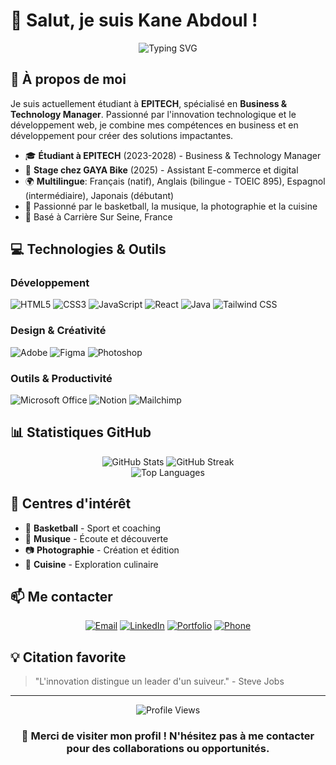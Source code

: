 # 👋 Salut, je suis Kane Abdoul !

<div align="center">
  <img src="https://readme-typing-svg.herokuapp.com?font=Fira+Code&size=32&duration=2800&pause=2000&color=6366F1&center=true&vCenter=true&width=940&lines=Business+%26+Technology+Manager;D%C3%A9veloppeur+Full-Stack;Community+Manager;Passionn%C3%A9+d'Innovation" alt="Typing SVG" />
</div>

## 🚀 À propos de moi

Je suis actuellement étudiant à **EPITECH**, spécialisé en **Business & Technology Manager**. Passionné par l'innovation technologique et le développement web, je combine mes compétences en business et en développement pour créer des solutions impactantes.

- 🎓 **Étudiant à EPITECH** (2023-2028) - Business & Technology Manager
- 💼 **Stage chez GAYA Bike** (2025) - Assistant E-commerce et digital
- 🌍 **Multilingue**: Français (natif), Anglais (bilingue - TOEIC 895), Espagnol (intermédiaire), Japonais (débutant)
- 🏀 Passionné par le basketball, la musique, la photographie et la cuisine
- 📍 Basé à Carrière Sur Seine, France

## 💻 Technologies & Outils

### Développement
![HTML5](https://img.shields.io/badge/HTML5-E34F26?style=for-the-badge&logo=html5&logoColor=white)
![CSS3](https://img.shields.io/badge/CSS3-1572B6?style=for-the-badge&logo=css3&logoColor=white)
![JavaScript](https://img.shields.io/badge/JavaScript-F7DF1E?style=for-the-badge&logo=javascript&logoColor=black)
![React](https://img.shields.io/badge/React-20232A?style=for-the-badge&logo=react&logoColor=61DAFB)
![Java](https://img.shields.io/badge/Java-ED8B00?style=for-the-badge&logo=openjdk&logoColor=white)
![Tailwind CSS](https://img.shields.io/badge/Tailwind_CSS-38B2AC?style=for-the-badge&logo=tailwind-css&logoColor=white)

### Design & Créativité
![Adobe](https://img.shields.io/badge/Adobe%20Suite-FF0000?style=for-the-badge&logo=adobe&logoColor=white)
![Figma](https://img.shields.io/badge/Figma-F24E1E?style=for-the-badge&logo=figma&logoColor=white)
![Photoshop](https://img.shields.io/badge/Photoshop-31A8FF?style=for-the-badge&logo=adobe-photoshop&logoColor=white)

### Outils & Productivité
![Microsoft Office](https://img.shields.io/badge/Microsoft_Office-D83B01?style=for-the-badge&logo=microsoft-office&logoColor=white)
![Notion](https://img.shields.io/badge/Notion-000000?style=for-the-badge&logo=notion&logoColor=white)
![Mailchimp](https://img.shields.io/badge/Mailchimp-FFE01B?style=for-the-badge&logo=mailchimp&logoColor=black)

## 📊 Statistiques GitHub

<div align="center">
  <img src="https://github-readme-stats.vercel.app/api?username=meardagoat&show_icons=true&theme=tokyonight&hide_border=true&bg_color=1A1B27&title_color=6366F1&icon_color=8B5CF6" alt="GitHub Stats" />
  <img src="https://github-readme-streak-stats.herokuapp.com/?user=meardagoat&theme=tokyonight&hide_border=true&background=1A1B27&ring=6366F1&fire=8B5CF6&currStreakLabel=8B5CF6" alt="GitHub Streak" />
</div>

<div align="center">
  <img src="https://github-readme-stats.vercel.app/api/top-langs/?username=meardagoat&layout=compact&theme=tokyonight&hide_border=true&bg_color=1A1B27&title_color=6366F1" alt="Top Languages" />
</div>

## 🎨 Centres d'intérêt

- 🏀 **Basketball** - Sport et coaching
- 🎵 **Musique** - Écoute et découverte
- 📷 **Photographie** - Création et édition
- 🍳 **Cuisine** - Exploration culinaire

## 📫 Me contacter

<div align="center">
  
[![Email](https://img.shields.io/badge/Email-KaneAbdoulPro1%40outlook.com-6366F1?style=for-the-badge&logo=microsoft-outlook&logoColor=white)](mailto:KaneAbdoulPro1@outlook.com)
[![LinkedIn](https://img.shields.io/badge/LinkedIn-Connect-0077B5?style=for-the-badge&logo=linkedin&logoColor=white)](https://linkedin.com)
[![Portfolio](https://img.shields.io/badge/Portfolio-Visitez-6366F1?style=for-the-badge&logo=google-chrome&logoColor=white)](https://portfolio-kane-abdoul.vercel.app)
[![Phone](https://img.shields.io/badge/T%C3%A9l%C3%A9phone-06.28.60.14.13-25D366?style=for-the-badge&logo=whatsapp&logoColor=white)](tel:0628601413)

</div>

## 💡 Citation favorite

> "L'innovation distingue un leader d'un suiveur." - Steve Jobs

---

<div align="center">
  <img src="https://komarev.com/ghpvc/?username=meardagoat&color=6366f1&style=for-the-badge&label=PROFILE+VIEWS" alt="Profile Views" />
</div>

<div align="center">
  
### 🌟 Merci de visiter mon profil ! N'hésitez pas à me contacter pour des collaborations ou opportunités.

</div>

